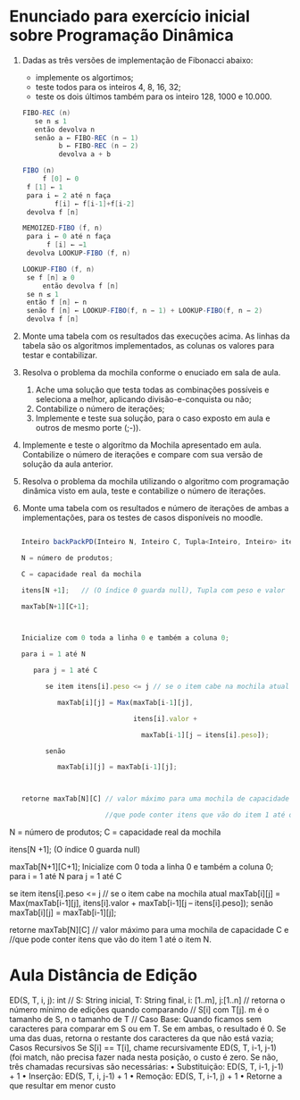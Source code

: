 # Enunciado para exercício inicial sobre Programação Dinâmica

1. Dadas as três versões de implementação de Fibonacci abaixo:
    
    * implemente os algortimos;
    * teste todos para os inteiros 4, 8, 16, 32; 
    * teste os dois últimos também para os inteiro 128, 1000 e 10.000.
    
   ```java
   FIBO-REC (n)
      se n ≤ 1
      então devolva n
      senão a ← FIBO-REC (n − 1)
            b ← FIBO-REC (n − 2)
            devolva a + b
   ```
    
   ```java
   FIBO (n)
        f [0] ← 0 
	f [1] ← 1
	para i ← 2 até n faça
           f[i] ← f[i-1]+f[i-2]
  	devolva f [n]
   ```
    
   ```java
   MEMOIZED-FIBO (f, n)
	para i ← 0 até n faça
	     f [i] ← −1
	devolva LOOKUP-FIBO (f, n)

   LOOKUP-FIBO (f, n)
	se f [n] ≥ 0
        então devolva f [n]
	se n ≤ 1
	então f [n] ← n
	senão f [n] ← LOOKUP-FIBO(f, n − 1) + LOOKUP-FIBO(f, n − 2)
	devolva f [n]
   ```
    
1. Monte uma tabela com os resultados das execuções acima. As linhas da tabela são os algoritmos implementados, as colunas os valores para testar e contabilizar.

1. Resolva o problema da mochila conforme o enuciado em sala de aula. 
   1. Ache uma solução que testa todas as combinações possíveis e seleciona a melhor, aplicando divisão-e-conquista ou não;
   1. Contabilize o número de iterações;
   1. Implemente e teste sua solução, para o caso exposto em aula e outros de mesmo porte (;-)).

1. Implemente e teste o algorítmo da Mochila apresentado em aula. Contabilize o número de iterações e compare com sua versão de solução da aula anterior.

1. Resolva o problema da mochila utilizando o algoritmo com programação dinâmica visto em aula, teste e contabilize o número de iterações.

1. Monte uma tabela com os resultados e número de iterações de ambas a implementações, para os testes de casos disponíveis no moodle.

```javascript

   Inteiro backPackPD(Inteiro N, Inteiro C, Tupla<Inteiro, Inteiro> itens)

   N = número de produtos;

   C = capacidade real da mochila

   itens[N +1];   // (O índice 0 guarda null), Tupla com peso e valor

   maxTab[N+1][C+1];



   Inicialize com 0 toda a linha 0 e também a coluna 0;

   para i = 1 até N

      para j = 1 até C

         se item itens[i].peso <= j // se o item cabe na mochila atual

            maxTab[i][j] = Max(maxTab[i-1][j], 

                               itens[i].valor + 

                                 maxTab[i-1][j – itens[i].peso]);

         senão

            maxTab[i][j] = maxTab[i-1][j];



   retorne maxTab[N][C] // valor máximo para uma mochila de capacidade C e 		         

                        //que pode conter itens que vão do item 1 até o item N.

```

 N = número de produtos;
C = capacidade real da mochila

   itens[N +1]; (O índice 0 guarda null)
   
   maxTab[N+1][C+1];
   Inicialize com 0 toda a linha 0 e também a coluna 0;
   para i = 1 até N
   para j = 1 até C

   se item itens[i].peso <= j // se o item cabe na mochila atual
      maxTab[i][j] = Max(maxTab[i-1][j],
      itens[i].valor +
      maxTab[i-1][j – itens[i].peso]);
   senão
      maxTab[i][j] = maxTab[i-1][j];

   retorne maxTab[N][C] // valor máximo para uma mochila de capacidade C e
//que pode conter itens que vão do item 1 até o item N.

# Aula Distância de Edição
ED(S, T, i, j): int
// S: String inicial, T: String final, i: [1..m], j:[1..n]
// retorna o número mínimo de edições quando comparando
// S[i] com T[j]. m é o tamanho de S, n o tamanho de T
//
Caso Base:
Quando ficamos sem caracteres para comparar em S ou em T. Se em ambas, o
resultado é 0. Se uma das duas, retorna o restante dos caracteres da que não
está vazia;
Casos Recursivos
Se S[i] == T[i], chame recursivamente ED(S, T, i-1, j-1) (foi match, não
precisa fazer nada nesta posição, o custo é zero.
Se não, três chamadas recursivas são necessárias:
• Substituição: ED(S, T, i-1, j-1) + 1
• Inserção: ED(S, T, i, j-1) + 1
• Remoção: ED(S, T, i-1, j) + 1
• Retorne a que resultar em menor custo